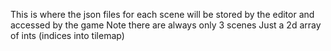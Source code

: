 This is where the json files for each scene will be stored by the editor and accessed by the game
Note there are always only 3 scenes
Just a 2d array of ints (indices into tilemap)